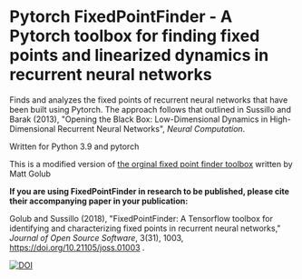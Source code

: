 # Pytorch FixedPointFinder - A Pytorch toolbox for finding fixed points and linearized dynamics in recurrent neural networks

Finds and analyzes the fixed points of recurrent neural networks that have been built using Pytorch. The approach follows that outlined in Sussillo and Barak (2013), "Opening the Black Box: Low-Dimensional Dynamics in High-Dimensional Recurrent Neural Networks", *Neural Computation*.

Written for Python 3.9 and pytorch

This is a modified version of [the orginal fixed point finder toolbox](https://github.com/mattgolub/fixed-point-finder) written by Matt Golub


**If you are using FixedPointFinder in research to be published, please cite their accompanying paper in your publication:**

Golub and Sussillo (2018), "FixedPointFinder: A Tensorflow toolbox for identifying and characterizing fixed points in recurrent neural networks," *Journal of Open Source Software*, 3(31), 1003, https://doi.org/10.21105/joss.01003 .

[![DOI](http://joss.theoj.org/papers/10.21105/joss.01003/status.svg)](https://doi.org/10.21105/joss.01003)
